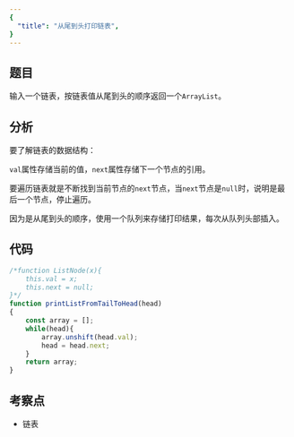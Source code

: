 ```yaml
---
{
  "title": "从尾到头打印链表",
}
---
```



## 题目

输入一个链表，按链表值从尾到头的顺序返回一个`ArrayList`。

## 分析

要了解链表的数据结构：

`val`属性存储当前的值，`next`属性存储下一个节点的引用。

要遍历链表就是不断找到当前节点的`next`节点，当`next`节点是`null`时，说明是最后一个节点，停止遍历。

因为是从尾到头的顺序，使用一个队列来存储打印结果，每次从队列头部插入。

## 代码

```js
/*function ListNode(x){
    this.val = x;
    this.next = null;
}*/
function printListFromTailToHead(head)
{
    const array = [];
    while(head){
        array.unshift(head.val);
        head = head.next;
    }
    return array;
}
```

## 考察点

- 链表